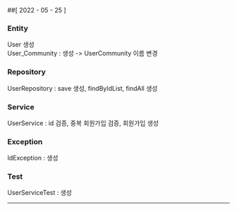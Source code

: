 ##[ 2022 - 05 - 25 ]  
### Entity  
User 생성  
User_Community : 생성 -> UserCommunity 이름 변경   

### Repository
UserRepository : save 생성, findByIdList, findAll 생성

### Service  
UserService : id 검증, 중복 회원가입 검증, 회원가입 생성  

### Exception
IdException : 생성    

### Test
UserServiceTest : 생성

--- 